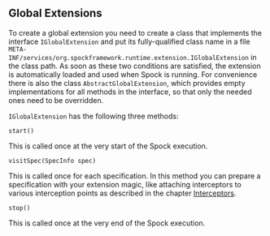 ## Global Extensions

To create a global extension you need to create a class that implements the interface `IGlobalExtension` and put its fully-qualified class name in a file `META-INF/services/org.spockframework.runtime.extension.IGlobalExtension` in the class path. As soon as these two conditions are satisfied, the extension is automatically loaded and used when Spock is running. For convenience there is also the class `AbstractGlobalExtension`, which provides empty implementations for all methods in the interface, so that only the needed ones need to be overridden.

`IGlobalExtension` has the following three methods:

`start()`

This is called once at the very start of the Spock execution.

`visitSpec(SpecInfo spec)`

This is called once for each specification. In this method you can prepare a specification with your extension magic, like attaching interceptors to various interception points as described in the chapter [Interceptors](./Interceptors.md).

`stop()`

This is called once at the very end of the Spock execution.
